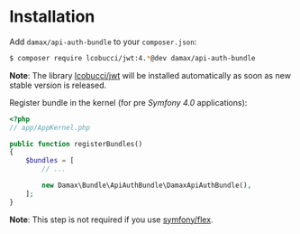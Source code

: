 # Installation

Add `damax/api-auth-bundle` to your `composer.json`:

```bash
$ composer require lcobucci/jwt:4.*@dev damax/api-auth-bundle
```

__Note__: The library [lcobucci/jwt](https://github.com/lcobucci/jwt) will be installed automatically as soon as new stable version is released.

Register bundle in the kernel (for pre _Symfony 4.0_ applications):

```php
<?php
// app/AppKernel.php

public function registerBundles()
{
    $bundles = [
        // ...

        new Damax\Bundle\ApiAuthBundle\DamaxApiAuthBundle(),
    ];
}
```

__Note__: This step is not required if you use [symfony/flex](https://github.com/symfony/flex).
